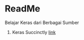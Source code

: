 # ReadMe

Belajar Keras dari Berbagai Sumber

1. Keras Succinctly [link](https://www.syncfusion.com/ebooks/keras-succinctly)
